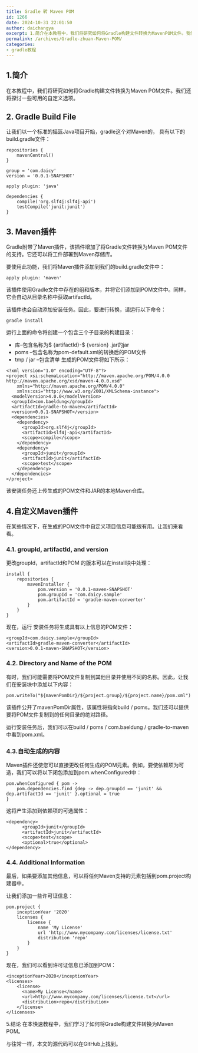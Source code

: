 ```yaml
---
title: Gradle 转 Maven POM
id: 1266
date: 2024-10-31 22:01:50
author: daichangya
excerpt: 1.简介在本教程中，我们将研究如何将Gradle构建文件转换为MavenPOM文件。我们还将探讨一些可用的自定义选项。2.GradleBuildFile让我们以一个标准的摇篮Java项目开始，gradle这个对Maven的，具有以下的build.gradle文件：repositories{maven
permalink: /archives/Gradle-zhuan-Maven-POM/
categories:
- gradle教程
---
```


## 1.简介
在本教程中，我们将研究如何将Gradle构建文件转换为Maven POM文件。我们还将探讨一些可用的自定义选项。

## 2. Gradle Build File
让我们以一个标准的摇篮Java项目开始，gradle这个对Maven的， 具有以下的build.gradle文件：
```
repositories {
    mavenCentral()
}
 
group = 'com.daicy'
version = '0.0.1-SNAPSHOT'
 
apply plugin: 'java'
 
dependencies {
    compile('org.slf4j:slf4j-api')
    testCompile('junit:junit')
}
```
## 3. Maven插件
Gradle附带了Maven插件，该插件增加了将Gradle文件转换为Maven POM文件的支持。它还可以将工件部署到Maven存储库。

要使用此功能，我们将Maven插件添加到我们的build.gradle文件中：

```
apply plugin: 'maven'
```
该插件使用Gradle文件中存在的组和版本，并将它们添加到POM文件中。同样，它会自动从目录名称中获取artifactId。

该插件也会自动添加安装任务。因此，要进行转换，请运行以下命令：

```
gradle install
```
运行上面的命令将创建一个包含三个子目录的构建目录：

- 库–包含名称为$ {artifactId}-$ {version} .jar的jar
- poms –包含名称为pom-default.xml的转换后的POM文件
- tmp / jar –包含清单
生成的POM文件将如下所示：
```
<?xml version="1.0" encoding="UTF-8"?>
<project xsi:schemaLocation="http://maven.apache.org/POM/4.0.0 http://maven.apache.org/xsd/maven-4.0.0.xsd"
    xmlns="http://maven.apache.org/POM/4.0.0"
    xmlns:xsi="http://www.w3.org/2001/XMLSchema-instance">
  <modelVersion>4.0.0</modelVersion>
  <groupId>com.baeldung</groupId>
  <artifactId>gradle-to-maven</artifactId>
  <version>0.0.1-SNAPSHOT</version>
  <dependencies>
    <dependency>
      <groupId>org.slf4j</groupId>
      <artifactId>slf4j-api</artifactId>
      <scope>compile</scope>
    </dependency>
    <dependency>
      <groupId>junit</groupId>
      <artifactId>junit</artifactId>
      <scope>test</scope>
    </dependency>
  </dependencies>
</project>
```
该安装任务还上传生成的POM文件和JAR的本地Maven仓库。

## 4.自定义Maven插件
在某些情况下，在生成的POM文件中自定义项目信息可能很有用。让我们来看看。
### 4.1. groupId, artifactId, and version
更改groupId，artifactId和POM 的版本可以在install块中处理：
```
install {
    repositories {
        mavenInstaller {
            pom.version = '0.0.1-maven-SNAPSHOT'
            pom.groupId = 'com.daicy.sample'
            pom.artifactId = 'gradle-maven-converter'
        }
    }
}
```
现在，运行 安装任务将生成具有以上信息的POM文件：
```
<groupId>com.daicy.sample</groupId>
<artifactId>gradle-maven-converter</artifactId>
<version>0.0.1-maven-SNAPSHOT</version>
```
### 4.2. Directory and Name of the POM
有时，我们可能需要将POM文件复制到其他目录并使用不同的名称。因此，让我们在安装块中添加以下内容：

```
pom.writeTo("${mavenPomDir}/${project.group}/${project.name}/pom.xml")
```
该插件公开了mavenPomDir属性，该属性将指向build / poms。我们还可以提供要将POM文件复制到的任何目录的绝对路径。

运行安装任务后，我们可以在build / poms / com.baeldung / gradle-to-maven中看到pom.xml。

### 4.3.自动生成的内容
Maven插件还使您可以直接更改任何生成的POM元素。例如，要使依赖项为可选，我们可以将以下闭包添加到pom.whenConfigured中：
```
pom.whenConfigured { pom ->
    pom.dependencies.find {dep -> dep.groupId == 'junit' && dep.artifactId == 'junit' }.optional = true
}
```
这将产生添加到依赖项的可选属性：

```
<dependency>
      <groupId>junit</groupId>
      <artifactId>junit</artifactId>
      <scope>test</scope>
      <optional>true</optional>
</dependency>
```
### 4.4. Additional Information
最后，如果要添加其他信息，可以将任何Maven支持的元素包括到pom.project构建器中。

让我们添加一些许可证信息：

```
pom.project {
    inceptionYear '2020'
    licenses {
        license {
            name 'My License'
            url 'http://www.mycompany.com/licenses/license.txt'
            distribution 'repo'
        }
    }
}
```
现在，我们可以看到许可证信息已添加到POM：

```
<inceptionYear>2020</inceptionYear>
<licenses>
    <license>
      <name>My License</name>
      <url>http://www.mycompany.com/licenses/license.txt</url>
      <distribution>repo</distribution>
    </license>
</licenses>
```
5.结论
在本快速教程中，我们学习了如何将Gradle构建文件转换为Maven POM。

与往常一样，本文的源代码可以在GitHub上找到。